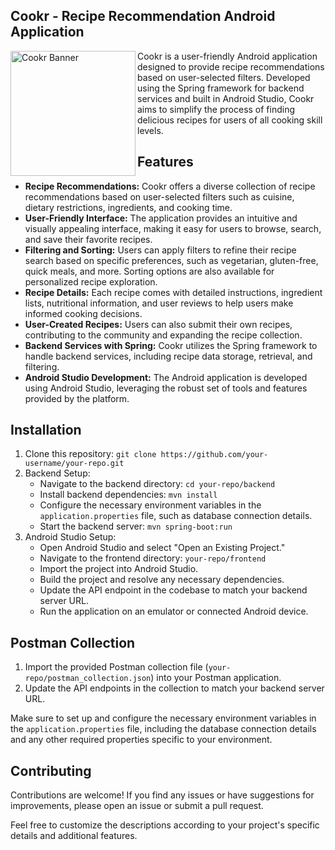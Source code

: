 ## Cookr - Recipe Recommendation Android Application

<img src="https://i.hizliresim.com/rlqmx0f.png?width=488&height=488" alt="Cookr Banner" align="left" width="200">

Cookr is a user-friendly Android application designed to provide recipe recommendations based on user-selected filters. Developed using the Spring framework for backend services and built in Android Studio, Cookr aims to simplify the process of finding delicious recipes for users of all cooking skill levels.

## Features
- **Recipe Recommendations:** Cookr offers a diverse collection of recipe recommendations based on user-selected filters such as cuisine, dietary restrictions, ingredients, and cooking time.
- **User-Friendly Interface:** The application provides an intuitive and visually appealing interface, making it easy for users to browse, search, and save their favorite recipes.
- **Filtering and Sorting:** Users can apply filters to refine their recipe search based on specific preferences, such as vegetarian, gluten-free, quick meals, and more. Sorting options are also available for personalized recipe exploration.
- **Recipe Details:** Each recipe comes with detailed instructions, ingredient lists, nutritional information, and user reviews to help users make informed cooking decisions.
- **User-Created Recipes:** Users can also submit their own recipes, contributing to the community and expanding the recipe collection.
- **Backend Services with Spring:** Cookr utilizes the Spring framework to handle backend services, including recipe data storage, retrieval, and filtering.
- **Android Studio Development:** The Android application is developed using Android Studio, leveraging the robust set of tools and features provided by the platform.

## Installation
1. Clone this repository: `git clone https://github.com/your-username/your-repo.git`
2. Backend Setup:
   - Navigate to the backend directory: `cd your-repo/backend`
   - Install backend dependencies: `mvn install`
   - Configure the necessary environment variables in the `application.properties` file, such as database connection details.
   - Start the backend server: `mvn spring-boot:run`
3. Android Studio Setup:
   - Open Android Studio and select "Open an Existing Project."
   - Navigate to the frontend directory: `your-repo/frontend`
   - Import the project into Android Studio.
   - Build the project and resolve any necessary dependencies.
   - Update the API endpoint in the codebase to match your backend server URL.
   - Run the application on an emulator or connected Android device.

## Postman Collection
1. Import the provided Postman collection file (`your-repo/postman_collection.json`) into your Postman application.
2. Update the API endpoints in the collection to match your backend server URL.

Make sure to set up and configure the necessary environment variables in the `application.properties` file, including the database connection details and any other required properties specific to your environment.

## Contributing
Contributions are welcome! If you find any issues or have suggestions for improvements, please open an issue or submit a pull request.

Feel free to customize the descriptions according to your project's specific details and additional features.
